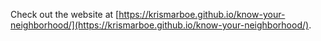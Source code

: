 Check out the website at [https://krismarboe.github.io/know-your-neighborhood/](https://krismarboe.github.io/know-your-neighborhood/).
